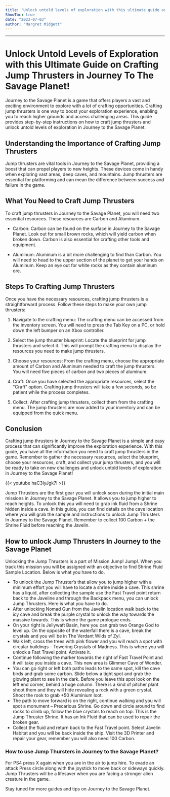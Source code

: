 ```yaml
---
title: "Unlock untold levels of exploration with this ultimate guide on crafting jump thrusters in Journey To The Savage Planet!"
ShowToc: true 
date: "2023-07-03"
author: "Margret Midgett"
---
```

*****
# Unlock Untold Levels of Exploration with this Ultimate Guide on Crafting Jump Thrusters in Journey To The Savage Planet!

Journey to the Savage Planet is a game that offers players a vast and exciting environment to explore with a lot of crafting opportunities. Crafting jump thrusters is one way to boost your exploration experience, enabling you to reach higher grounds and access challenging areas. This guide provides step-by-step instructions on how to craft jump thrusters and unlock untold levels of exploration in Journey to the Savage Planet.

## Understanding the Importance of Crafting Jump Thrusters

Jump thrusters are vital tools in Journey to the Savage Planet, providing a boost that can propel players to new heights. These devices come in handy when exploring vast areas, deep caves, and mountains. Jump thrusters are essential for platforming and can mean the difference between success and failure in the game.

## What You Need to Craft Jump Thrusters

To craft jump thrusters in Journey to the Savage Planet, you will need two essential resources. These resources are Carbon and Aluminum.

- Carbon: Carbon can be found on the surface in Journey to the Savage Planet. Look out for small brown rocks, which will yield carbon when broken down. Carbon is also essential for crafting other tools and equipment.

- Aluminum: Aluminum is a bit more challenging to find than Carbon. You will need to head to the upper section of the planet to get your hands on Aluminum. Keep an eye out for white rocks as they contain aluminum ore.

## Steps To Crafting Jump Thrusters

Once you have the necessary resources, crafting jump thrusters is a straightforward process. Follow these steps to make your own jump thrusters:

1. Navigate to the crafting menu: The crafting menu can be accessed from the inventory screen. You will need to press the Tab Key on a PC, or hold down the left bumper on an Xbox controller.

2. Select the jump thruster blueprint: Locate the blueprint for jump thrusters and select it. This will prompt the crafting menu to display the resources you need to make jump thrusters.

3. Choose your resources: From the crafting menu, choose the appropriate amount of Carbon and Aluminum needed to craft the jump thrusters. You will need five pieces of carbon and two pieces of aluminum.

4. Craft: Once you have selected the appropriate resources, select the "Craft" option. Crafting jump thrusters will take a few seconds, so be patient while the process completes.

5. Collect: After crafting jump thrusters, collect them from the crafting menu. The jump thrusters are now added to your inventory and can be equipped from the quick menu.

## Conclusion

Crafting jump thrusters in Journey to the Savage Planet is a simple and easy process that can significantly improve the exploration experience. With this guide, you have all the information you need to craft jump thrusters in the game. Remember to gather the necessary resources, select the blueprint, choose your resources, craft, and collect your jump thrusters, and you will be ready to take on new challenges and unlock untold levels of exploration in Journey to the Savage Planet!

{{< youtube haC3IyJgk7I >}} 



Jump Thrusters are the first gear you will unlock soon during the initial main missions in Journey to the Savage Planet. It allows you to jump higher to reach heights. To unlock this you will need to grab ink fluid from a Shrine hidden inside a cave. In this guide, you can find details on the cave location where you will grab the sample and instructions to unlock Jump Thrusters In Journey to the Savage Planet. Remember to collect 100 Carbon + the Shrine Fluid before reaching the Javelin.
 
## How to unlock Jump Thrusters In Journey to the Savage Planet
 
Unlocking the Jump Thrusters is a part of Mission Jump! Jump!. When you track this mission you will be assigned with an objective to find Shrine Fluid Sample Location. Below is what you have to do.
 
- To unlock the Jump Thruster’s that allow you to jump higher with a minimum effort you will have to locate a shrine inside a cave. This shrine has a liquid, after collecting the sample use the Fast Travel point return back to the Javeline and through the Backpack menu, you can unlock Jump Thrusters. Here is what you have to do.
 - After unlocking Nomad Gun from the Javelin location walk back to the icy cave and break the purple crystal to unlock the way towards the massive towards. This is where the game prologue ends.
 - On your right is Jellywaft Basin, here you can grab two Orange God to level up. On the opposite of the waterfall there is a cave, break the crystals and you will be in The Verdant Wilds of Zyl.
 - Walk left, cross the trees with pink flower and you will reach a spot with circular buildings – Towering Crystals of Madness. This is where you will unlock a Fast Travel point. Activate it.
 - Continue following the marker towards the right of Fast Travel Point and it will take you inside a cave. This new area is Glimmer Cave of Wonder.
 - You can go right or left both paths leads to the same spot, kill the cave birds and grab some carbon. Slide below a tight spot and grab the glowing plant to see in the dark. Before you leave this spot look on the left end corner, behind a huge column. There is a kind of pitcher plant shoot them and they will hide revealing a rock with a green crystal. Shoot the rook to grab +50 Aluminium loot.
 - The path to move forward is on the right, continue walking and you will spot a monument – Precarious Shrine. Go down and circle around to find rocks to climb up, follow the blue crystals to reach on top. This is the Jump Thruster Shrine. It has an Ink Fluid that can be used to repair the broken gear.
 - Collect the fluid and return back to the Fast Travel point. Select Javelin Habitat and you will be back inside the ship. Visit the 3D Printer and repair your gear, remember you will also need 100 Carbon.

 
### How to use Jump Thursters in Journey to the Savage Planet?
 
For PS4 press X again when you are in the air to jump hire. To evade an attack Press circle along with the joystick to move back or sideways quickly. Jump Thrusters will be a lifesaver when you are facing a stronger alien creature in the game.
 
Stay tuned for more guides and tips on Journey to the Savage Planet.




